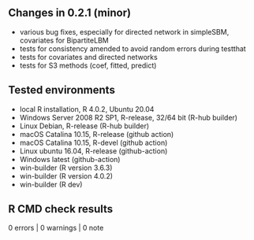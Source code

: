 
## Changes in 0.2.1 (minor)

* various bug fixes, especially for directed network in simpleSBM, covariates for BipartiteLBM
* tests for consistency amended to avoid random errors during testthat
* tests for covariates and directed networks
* tests for S3 methods (coef, fitted, predict)

## Tested environments

* local R installation, R 4.0.2, Ubuntu 20.04
* Windows Server 2008 R2 SP1, R-release, 32/64 bit (R-hub builder)
* Linux Debian, R-release (R-hub builder)
* macOS Catalina 10.15, R-release (github action)
* macOS Catalina 10.15, R-devel (github action)
* Linux ubuntu 16.04, R-release (github-action)
* Windows latest (github-action)
* win-builder (R version 3.6.3)
* win-builder (R version 4.0.2)
* win-builder (R dev)

## R CMD check results

0 errors | 0 warnings | 0 note

